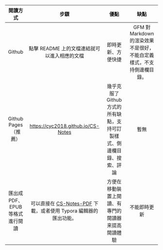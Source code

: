 | 閱讀方式 | 步驟 | 優點 | 缺點 |
| :--: | :--: | :--: | :--: |
| Github | 點擊 README 上的文檔連結就可以進入相應的文檔 | 即時更新、方便快捷 | GFM 對 Markdown 的渲染效果不是很好，不能自定義樣式，不支持側邊欄目錄。 |
| Github Pages<br>（推薦） | https://cyc2018.github.io/CS-Notes | 幾乎克服了 Github 方式的所有缺點，支持可訂製樣式、側邊欄目錄、搜索、評論 | 暫無 |
| 匯出成 PDF、EPUB 等格式進行閱讀 | 可以直接在 [CS-Notes-PDF](https://github.com/sjsdfg/CS-Notes-PDF) 下載，或者使用 Typora 編輯器的匯出功能。 | 方便在移動裝置上閱讀、有專門的閱讀器来提高閱讀體驗 | 不能即時更新 |


